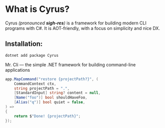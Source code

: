 # What is Cyrus?
Cyrus *(pronounced **sigh-res**)* is a framework for building modern CLI programs with C#. It is AOT-friendly, with a focus on simplicity and nice DX.

## Installation:

```shell
dotnet add package Cyrus
```

Mr. Cli — the simple .NET framework for building command-line applications
```csharp
app.MapCommand("restore {projectPath?}", (
    CommandContext ctx,
    string projectPath = ".",
    [StandardInput] string? content = null,
    [Name("foo")] bool shouldHaveFoo,
    [Alias("q")] bool quiet = false,
) =>
{
    return $"Done! {projectPath}";
});
```
